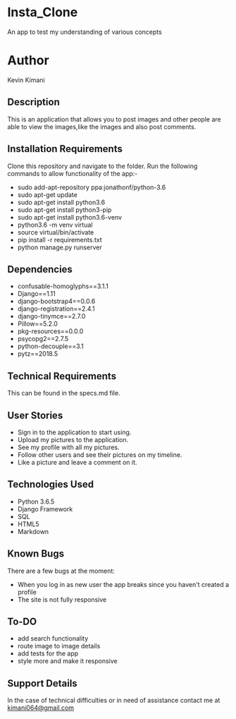 # Insta_Clone
An app to test my understanding of various concepts

# Author
  Kevin Kimani

## Description
  This is an application that allows you to post images and other people are able to
  view the images,like the images and also post comments.

## Installation Requirements
  Clone this repository and navigate to the folder.
  Run the following commands to allow functionality of the app:-
  * sudo add-apt-repository ppa:jonathonf/python-3.6
  * sudo apt-get update
  * sudo apt-get install python3.6
  * sudo apt-get install python3-pip
  * sudo apt-get install python3.6-venv
  * python3.6 -m venv virtual
  * source virtual/bin/activate
  * pip install -r requirements.txt
  * python manage.py runserver

## Dependencies
  * confusable-homoglyphs==3.1.1
  * Django==1.11
  * django-bootstrap4==0.0.6
  * django-registration==2.4.1
  * django-tinymce==2.7.0
  * Pillow==5.2.0
  * pkg-resources==0.0.0
  * psycopg2==2.7.5
  * python-decouple==3.1
  * pytz==2018.5


## Technical Requirements
   This can be found in the specs.md file.


## User Stories
  * Sign in to the application to start using.
  * Upload my pictures to the application.
  * See my profile with all my pictures.
  * Follow other users and see their pictures on my timeline.
  * Like a picture and leave a comment on it.

## Technologies Used
  * Python 3.6.5
  * Django Framework
  * SQL
  * HTML5
  * Markdown

## Known Bugs
  There are a few bugs at the moment:
  * When you log in as new user the app breaks since you haven't created a profile
  * The site is not fully responsive
  
## To-DO
  * add search functionality
  * route image to image details
  * add tests for the app
  * style more and make it responsive

## Support Details
  In the case of technical difficulties or in need of assistance contact me at kimani064@gmail.com
